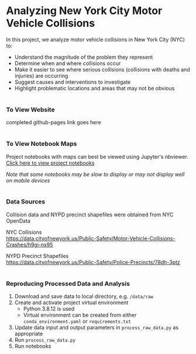 # Analyzing New York City Motor Vehicle Collisions
 
In this project, we analyze motor vehicle collisions in New York City (NYC) to:
- Understand the magnitude of the problem they represent
- Determine when and where collisions occur
- Make it easier to see where serious collisions (collisions with deaths and injuries) are occurring
- Suggest causes and interventions to investigate
- Highlight problematic locations and areas that may not be obvious
<br><br>

### To View Website
completed github-pages link goes here
<br><br>

### To View Notebook Maps
Project notebooks with maps can best be viewed using Jupyter's nbviewer.  
[Click here to view project notebooks](https://nbviewer.org/github/ray310/NYC-Vehicle-Collisions/tree/main/) 

_Note that some notebooks may be slow to display or may not display well on mobile devices_
<br><br>

### Data Sources
Collision data and NYPD precinct shapefiles were obtained from NYC OpenData

NYC Collisions <br>
https://data.cityofnewyork.us/Public-Safety/Motor-Vehicle-Collisions-Crashes/h9gi-nx95

NYPD Precinct Shapefiles <br>
https://data.cityofnewyork.us/Public-Safety/Police-Precincts/78dh-3ptz
<br><br>

### Reproducing Processed Data and Analysis
1) Download and save data to local directory, e.g. `/data/raw`
2) Create and activate project virtual environment 
   - Python 3.8.12 is used
   - Virtual environment can be created from either
   `conda_environment.yaml` or `requirements.txt`
3) Update data input and output parameters in `process_raw_data.py` as appropriate
4) Run `process_raw_data.py`
5) Run notebooks